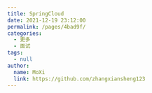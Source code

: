 ```yaml
---
title: SpringCloud
date: 2021-12-19 23:12:00
permalink: /pages/4bad9f/
categories: 
  - 更多
  - 面试
tags: 
  - null
author: 
  name: MoXi
  link: https://github.com/zhangxiansheng123
---
```

